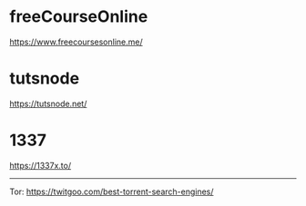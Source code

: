 
#  freeCourseOnline  

https://www.freecoursesonline.me/   



# tutsnode   

https://tutsnode.net/


#    1337 
https://1337x.to/    

---

Tor:
https://twitgoo.com/best-torrent-search-engines/   
